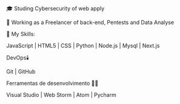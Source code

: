 
🎓 Studing Cybersecurity of web apply

💼 Working as a Freelancer of back-end, Pentests and Data Analyse


📌 My Skills:


JavaScript | HTML5 | CSS | Python | Node.js | Mysql | Next.js


DevOps🕯️


Git | GitHub


Ferramentas de desenvolvimento 🧰🔧

Visual Studio | Web Storm | Atom | Pycharm
